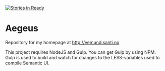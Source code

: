 [![Stories in Ready](https://badge.waffle.io/Santiario/Aegeus.png?label=ready&title=Ready)](https://waffle.io/Santiario/Aegeus)
# Aegeus
Repository for my homepage at http://vemund.santi.no

This project requires NodeJS and Gulp. You can get Gulp by using NPM. 
Gulp is used to build and watch for changes to the LESS-variables used to compile Semantic UI. 
